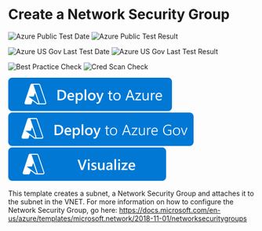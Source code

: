 # Create a Network Security Group

![Azure Public Test Date](https://azurequickstartsservice.blob.core.windows.net/badges/quickstarts/microsoft.network/security-group-create/PublicLastTestDate.svg)
![Azure Public Test Result](https://azurequickstartsservice.blob.core.windows.net/badges/quickstarts/microsoft.network/security-group-create/PublicDeployment.svg)

![Azure US Gov Last Test Date](https://azurequickstartsservice.blob.core.windows.net/badges/quickstarts/microsoft.network/security-group-create/FairfaxLastTestDate.svg)
![Azure US Gov Last Test Result](https://azurequickstartsservice.blob.core.windows.net/badges/quickstarts/microsoft.network/security-group-create/FairfaxDeployment.svg)

![Best Practice Check](https://azurequickstartsservice.blob.core.windows.net/badges/quickstarts/microsoft.network/security-group-create/BestPracticeResult.svg)
![Cred Scan Check](https://azurequickstartsservice.blob.core.windows.net/badges/quickstarts/microsoft.network/security-group-create/CredScanResult.svg)

[![Deploy To Azure](https://raw.githubusercontent.com/Azure/azure-quickstart-templates/master/1-CONTRIBUTION-GUIDE/images/deploytoazure.svg?sanitize=true)](https://portal.azure.com/#create/Microsoft.Template/uri/https%3A%2F%2Fraw.githubusercontent.com%2FAzure%2Fazure-quickstart-templates%2Fmaster%2Fquickstarts%2Fmicrosoft.network%2Fsecurity-group-create%2Fazuredeploy.json)  
[![Deploy To Azure US Gov](https://raw.githubusercontent.com/Azure/azure-quickstart-templates/master/1-CONTRIBUTION-GUIDE/images/deploytoazuregov.svg?sanitize=true)](https://portal.azure.us/#create/Microsoft.Template/uri/https%3A%2F%2Fraw.githubusercontent.com%2FAzure%2Fazure-quickstart-templates%2Fmaster%2Fquickstarts%2Fmicrosoft.network%2Fsecurity-group-create%2Fazuredeploy.json)  
[![Visualize](https://raw.githubusercontent.com/Azure/azure-quickstart-templates/master/1-CONTRIBUTION-GUIDE/images/visualizebutton.svg?sanitize=true)](http://armviz.io/#/?load=https%3A%2F%2Fraw.githubusercontent.com%2FAzure%2Fazure-quickstart-templates%2Fmaster%2Fquickstarts%2Fmicrosoft.network%2Fsecurity-group-create%2Fazuredeploy.json)

This template creates a subnet, a Network Security Group and attaches it to the subnet in the VNET. For more information on how to configure the Network Security Group, go here: https://docs.microsoft.com/en-us/azure/templates/microsoft.network/2018-11-01/networksecuritygroups


